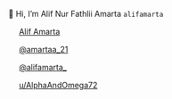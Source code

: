 👋 Hi, I’m Alif Nur Fathlii Amarta ```alifamarta```

<img src="https://user-images.githubusercontent.com/115516820/197199448-6efa4c9b-9551-4f69-b9f7-7ff4a57943c8.png" width="15" />  [Alif Amarta](https://facebook.com/CaptainSlow21)

<img src="https://user-images.githubusercontent.com/115516820/197200923-2a87158b-26dc-4ede-a273-0dc4425a5154.png" width="15" />  [@amartaa_21](https://instagram.com/amartaa_21)

<img src="https://user-images.githubusercontent.com/115516820/197201557-8354bde4-4635-4cbf-947a-dd2f863a6049.png" width="15" />  [@alifamarta_](https://twitter.com/alifamarta_) 

<img src="https://user-images.githubusercontent.com/115516820/197353018-cc453f2f-547e-400d-af00-8e41dd882552.png" width="15" />  [u/AlphaAndOmega72](https://www.reddit.com/user/AlphaAndOmega72)
